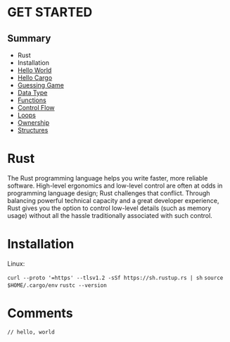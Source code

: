# GET STARTED

## Summary

- Rust
- Installation
- [Hello World](1_hello_world)
- [Hello Cargo](2_hello_cargo)
- [Guessing Game](3_guessing_game)
- [Data Type](4_data_types)
- [Functions](5_functions)
- [Control Flow](6_control_flow)
- [Loops](7_loops)
- [Ownership](8_ownership)
- [Structures](9_structs_data)

# Rust

The Rust programming language helps you write faster, more reliable software. High-level ergonomics and low-level control are often at odds in programming language design; Rust challenges that conflict. Through balancing powerful technical capacity and a great developer experience, Rust gives you the option to control low-level details (such as memory usage) without all the hassle traditionally associated with such control.

# Installation

Linux:

`curl --proto '=https' --tlsv1.2 -sSf https://sh.rustup.rs | sh`
`source $HOME/.cargo/env`
`rustc --version`

# Comments

```
// hello, world
```
